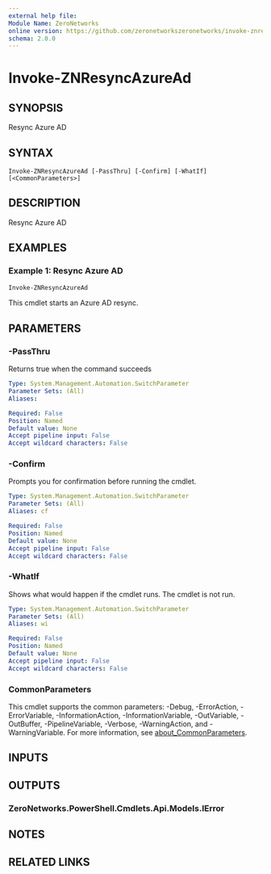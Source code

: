 ```yaml
---
external help file:
Module Name: ZeroNetworks
online version: https://github.com/zeronetworkszeronetworks/invoke-znresyncazuread
schema: 2.0.0
---
```


# Invoke-ZNResyncAzureAd

## SYNOPSIS
Resync Azure AD

## SYNTAX

```
Invoke-ZNResyncAzureAd [-PassThru] [-Confirm] [-WhatIf] [<CommonParameters>]
```

## DESCRIPTION
Resync Azure AD

## EXAMPLES

### Example 1: Resync Azure AD
```powershell
Invoke-ZNResyncAzureAd
```

This cmdlet starts an Azure AD resync.

## PARAMETERS

### -PassThru
Returns true when the command succeeds

```yaml
Type: System.Management.Automation.SwitchParameter
Parameter Sets: (All)
Aliases:

Required: False
Position: Named
Default value: None
Accept pipeline input: False
Accept wildcard characters: False
```

### -Confirm
Prompts you for confirmation before running the cmdlet.

```yaml
Type: System.Management.Automation.SwitchParameter
Parameter Sets: (All)
Aliases: cf

Required: False
Position: Named
Default value: None
Accept pipeline input: False
Accept wildcard characters: False
```

### -WhatIf
Shows what would happen if the cmdlet runs.
The cmdlet is not run.

```yaml
Type: System.Management.Automation.SwitchParameter
Parameter Sets: (All)
Aliases: wi

Required: False
Position: Named
Default value: None
Accept pipeline input: False
Accept wildcard characters: False
```

### CommonParameters
This cmdlet supports the common parameters: -Debug, -ErrorAction, -ErrorVariable, -InformationAction, -InformationVariable, -OutVariable, -OutBuffer, -PipelineVariable, -Verbose, -WarningAction, and -WarningVariable. For more information, see [about_CommonParameters](http://go.microsoft.com/fwlink/?LinkID=113216).

## INPUTS

## OUTPUTS

### ZeroNetworks.PowerShell.Cmdlets.Api.Models.IError

## NOTES

## RELATED LINKS

